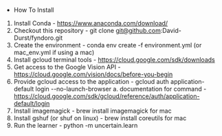 * How To Install

1. Install Conda - https://www.anaconda.com/download/
2. Checkout this repository - git clone git@github.com:David-Durst/fyndoro.git
3. Create the environment - conda env create -f environment.yml (or mac_env.yml if using a mac)
3. Install gcloud terminal tools - https://cloud.google.com/sdk/downloads
3. Get access to the Google Vision API - https://cloud.google.com/vision/docs/before-you-begin
3. Provide gcloud access to the application - gcloud auth application-default login --no-launch-browser
    a. documentation for command - https://cloud.google.com/sdk/gcloud/reference/auth/application-default/login
3. Install imagemagick - brew install imagemagick for mac
3. Install gshuf (or shuf on linux) - brew install coreutils for mac
4. Run the learner - python -m uncertain.learn
